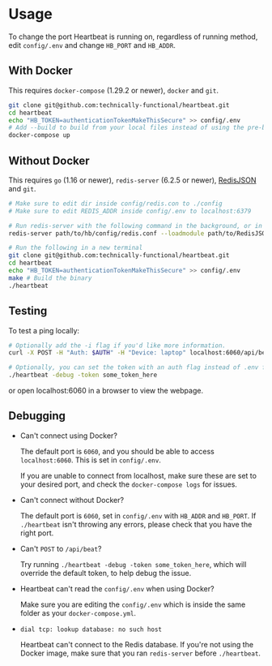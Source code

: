 # Usage

To change the port Heartbeat is running on, regardless of running method, edit `config/.env` and change `HB_PORT` and `HB_ADDR`.

## With Docker

This requires `docker-compose` (1.29.2 or newer), `docker` and `git`.

```bash
git clone git@github.com:technically-functional/heartbeat.git
cd heartbeat
echo "HB_TOKEN=authenticationTokenMakeThisSecure" >> config/.env
# Add --build to build from your local files instead of using the pre-built image 
docker-compose up
```

## Without Docker

This requires `go` (1.16 or newer), `redis-server` (6.2.5 or newer), [RedisJSON](https://github.com/RedisJSON/RedisJSON) and `git`.

```bash
# Make sure to edit dir inside config/redis.con to ./config
# Make sure to edit REDIS_ADDR inside config/.env to localhost:6379

# Run redis-server with the following command in the background, or in another window
redis-server path/to/hb/config/redis.conf --loadmodule path/to/RedisJSON/target/release/librejson.so

# Run the following in a new terminal
git clone git@github.com:technically-functional/heartbeat.git
cd heartbeat
echo "HB_TOKEN=authenticationTokenMakeThisSecure" >> config/.env
make # Build the binary
./heartbeat
```

## Testing

To test a ping locally:

```bash
# Optionally add the -i flag if you'd like more information.
curl -X POST -H "Auth: $AUTH" -H "Device: laptop" localhost:6060/api/beat

# Optionally, you can set the token with an auth flag instead of .env for debugging
./heartbeat -debug -token some_token_here
```

or open localhost:6060 in a browser to view the webpage.

## Debugging

- Can't connect using Docker?

    The default port is `6060`, and you should be able to access `localhost:6060`. This is set in `config/.env`.

    If you are unable to connect from localhost, make sure these are set to your desired port, and check the `docker-compose logs` for issues.

- Can't connect without Docker?

    The default port is `6060`, set in `config/.env` with `HB_ADDR` and `HB_PORT`. If `./heartbeat` isn't throwing any errors, please check that you have the right port.

- Can't `POST` to `/api/beat`?

    Try running `./heartbeat -debug -token some_token_here`, which will override the default token, to help debug the issue.

- Heartbeat can't read the `config/.env` when using Docker?

    Make sure you are editing the `config/.env` which is inside the same folder as your `docker-compose.yml`.

- `dial tcp: lookup database: no such host`

    Heartbeat can't connect to the Redis database. If you're not using the Docker image, make sure that you ran `redis-server` before `./heartbeat`.
